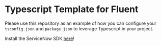 # Typescript Template for Fluent

Please use this repository as an example of how you can configure your `tsconfig.json` and `package.json` to leverage Typescript in your project.

Install the ServiceNow SDK [here](https://www.npmjs.com/package/@servicenow/sdk)!
